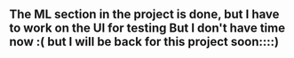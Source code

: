 ## The ML section in the project is done, but I have to work on the UI for testing But I don't have time now :( but I will be back for this project soon::::)
